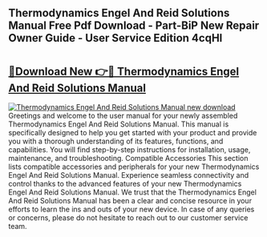 ## Thermodynamics Engel And Reid Solutions Manual Free Pdf Download - Part-BiP New Repair Owner Guide - User Service Edition 4cqHl

# <h2><a href="http://bc74539.oget.top/?id=Thermodynamics+Engel+And+Reid+Solutions+Manual">🔗Download New 👉🔴 Thermodynamics Engel And Reid Solutions Manual</a></h2>

[![Thermodynamics Engel And Reid Solutions Manual new download](https://i.imgur.com/5g1atiW.png)](http://bc74539.oget.top/?id=Thermodynamics+Engel+And+Reid+Solutions+Manual)
Greetings and welcome to the user manual for your newly assembled Thermodynamics Engel And Reid Solutions Manual. This manual is specifically designed to help you get started with your product and provide you with a thorough understanding of its features, functions, and capabilities. You will find step-by-step instructions for installation, usage, maintenance, and troubleshooting. Compatible Accessories This section lists compatible accessories and peripherals for your new Thermodynamics Engel And Reid Solutions Manual. Experience seamless connectivity and control thanks to the advanced features of your new Thermodynamics Engel And Reid Solutions Manual. We trust that the Thermodynamics Engel And Reid Solutions Manual has been a clear and concise resource in your efforts to learn the ins and outs of your new device. In case of any queries or concerns, please do not hesitate to reach out to our customer service team.
